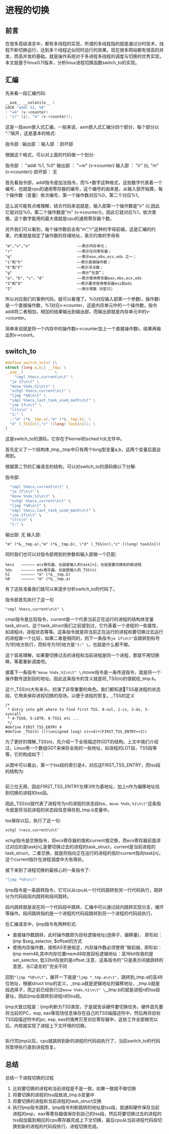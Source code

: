 # 进程的切换

## 前言

在很多高级语言中，都有多线程的实现，所谓的多线程指的就是通过分时技术，线程不断切换运行，达到多个线程近似同时运行的效果。现在很多网站都有很高的并发，而高并发的基础，就是操作系统对于多进程多线程的调度与切换的优秀实现，本文就基于linux0.11版本，分析linux进程切换函数switch\_to的实现。

## 汇编

先来看一段汇编代码:

```c
__asm__ __volatile__ ( 
LOCK "addl %1, %0" 
: "=m" (v->counter) 
: "ir" (i), "m" (v->counter));
```

这是一段asm嵌入式汇编，一般来说，asm嵌入式汇编分四个部分，每个部分以 ":"隔开，这是基本的格式:

指令部 : 输出部 ：输入部 ：损坏部

根据这个格式，可以对上面的代码做一个划分:

指令部 ： "addl %1, %0" 输出部 ： "=m" (v->counter) 输入部 ： "ir" (i), "m" (v->counter)) 损坏部： 无

首先看指令部，addl指令是加法指令，而%+数字这种格式，这些数字代表着一个编号，也就是cpu的通用寄存器的编号，这个编号的由来是，从输入部开始算，每个操作数（变量）依次编号，第一个操作数对应%0，第二个对应%1。

这么说可能有点难理解，结合代码来说就是，输入部第一个操作数是"ir" (i),因此它就对应%0，第二个操作数是"m" (v->counter))，因此它就对应%1，依次类推，这个数字能用的最大值就是cpu的通用寄存器个数。

另外我们可以看到，每个操作数前会有“m”,"r"这种的字母前缀，这是汇编的约束，约束就是规定了操作数的存储地址，表示约束的字母有

```
"m","v","o"                     ——表示内存单元；
"r"                             ——表示任何寄存器；
"q"                             ——表示eax,ebx,ecs,edx 之一；
"i"和"h"                        ——表示直接操作数；
"E"和"F"                        ——表示浮点数；
"g"                             ——表示“任意”；
"a"，"b"，"c"，"d"               ——表示使用寄存器eax,ebx,ecx,edx
"S"和"D"                        ——表示要求使用寄存器esi和edi
"I"                             ——表示常数（0至31）
```

所以对应我们的事例代码，就可以看懂了。%0对应输入部第一个参数i，操作数i是一个直接操作数，%1对应v->counter，这是内存单元中的一个操作数，指令addl将二者相加，相加的结果输出到输出部，而输出部就是内存单元中的v->counter。

简单来说就是将一个内存中的操作数v->counter加上一个直接操作数i，结果再输出到v->count。

## switch\_to

```c
#define switch_to(n) {\
struct {long a,b;} __tmp; \
__asm__(              \
    "cmpl %%ecx,current\n\t" \
  "je 1f\n\t" \
  "movw %%dx,%1\n\t" \
  "xchgl %%ecx,current\n\t" \
  "ljmp *%0\n\t" \
  "cmpl %%ecx,last_task_used_math\n\t" \
  "jne 1f\n\t" \
  "clts\n" \
  "1:" \
  ::"m" (*&__tmp.a),"m" (*&__tmp.b), \
  "d" (_TSS(n)),"c" ((long) task[n])); \
}
```

这是switch\_to的源码，它存在于kernel的sched.h头文件中。

首先定义了一个结构体_tmp,_tmp中只有两个long型变量a,b，这两个变量后面会用到。

根据第二节的汇编语言的结构，可以对switch\_to的源码做以下分解:

指令部:

```c
  "cmpl %%ecx,current\n\t" \
  "je 1f\n\t" \
  "movw %%dx,%1\n\t" \
  "xchgl %%ecx,current\n\t" \
  "ljmp *%0\n\t" \
  "cmpl %%ecx,last_task_used_math\n\t" \
  "jne 1f\n\t" \
  "clts\n" \
  "1:" \
```

输出部: 无 输入部:&#x20;

`"m" (*&__tmp.a),"m" (*&__tmp.b), \"d" (_TSS(n)),"c" ((long) task[n]))`

同时我们也可以对指令部用到的参数和输入部做一个匹配:

```
%ecx   —————— ecx寄存器，也就是输入的task[n]，也就是要切换到的新进程
%dx    —————— edx寄存器，也就是输入的_TSS(n)
%1     —————— "m" (*&__tmp.b)
%0     —————— "m" (*&__tmp.a)
```

有了这些准备我们就可以来逐步分析switch\_to的代码了。

指令部首先执行了这一句

```
"cmpl %%ecx,current\n\t" \
```

cmpl指令是比较指令，current是一个代表当前正在运行的进程的结构体变量task\_struct，这个task\_struct我们之前提到过，它代表着一个进程的一些属性，如进程id，进程状态等等。这条指令就是将当前正在运行的进程和要切换过去运行的进程做一个比较，如果二者是相同的，则下一条指令`je 1f\n\t"`会跳转到标号为1的地方执行，而标号为1的地方是`"1:" \`，也就是什么都不做。

这个容易理解，如果要切换过去的进程和当前进程是同一个进程，那就不用切换睐，等着重新调度吧。

接着下一条指令`"movw %%dx,%1\n\t" \`,movw指令是一条传送指令，就是将一个操作数传送到目的地址。因此这条指令的含义就是将_TSS(n)的值赋给_tmp.b。

这个_TSS(n)大有来头，扮演了非常重要的角色。我们都知道TSS是进程的状态段，它用来保存进程切换的现场，以便于进程的恢复。_TSS的定义

```
/*
 * Entry into gdt where to find first TSS. 0-nul, 1-cs, 2-ds, 3-syscall
 * 4-TSS0, 5-LDT0, 6-TSS1 etc ...
 */
#define FIRST_TSS_ENTRY 4
#define _TSS(n) ((((unsigned long) n)<<4)+(FIRST_TSS_ENTRY<<3))
```

为了更好的理解\_TSS(n)，先介绍一下全局描述符GDT的结构。上文中我们介绍过，Linux用一个数组GDT来保存全局的一些地址，如进程的LDT段，TSS段等等，它的构成如下：

从图中可以看出，第一个tss段的索引是4，对应这FIRST\_TSS\_ENTRY，而tss段的结构为: &#x20;

<figure><img src="https://img-blog.csdnimg.cn/c7b07b0330f14dffba2517abd542524e.png" alt=""><figcaption></figcaption></figure>

前三位无用，因此FIRST\_TSS\_ENTRY左移3作为基地址，加上n作为偏移地址找到切换的进程的tss段。

因此_TSS(n)就代表了进程号为n的进程的状态段tss，`movw %%dx,%1\n\t"`这条指令就是将当前进程的状态段信息保存到_tmp.b变量中。

tss保存以后，执行了这一句:

```c
xchgl %%ecx,current\n\t"
```

xchgl指令是交换指令，将ecx寄存器的值和current值交换，而ecx寄存器前面讲过对应的是task\[n],是要切换过去的进程的task\_struct，current是当前进程的task\_struct，二者交换，就是将指向正在运行的进程的指针current指向task\[n]，这个current指针在进程调度中大有用处。

接下来到了进程切换的最核心的一条指令了:

```c
"ljmp *%0\n\t"
```

ljmp指令是一条跳转指令，它可以从cpu从一行代码跳转到另一行代码执行，跳转分为代码段段内跳转和段间跳转。

段内跳转就是说在同一个代码段中跳转，汇编中可以通过段内跳转实现分支，循环等操作。段间跳转指的是一个进程的代码段跳转到另一个进程的代码段执行。

在汇编语言中，ljmp指令有两种形式:

* 直接操作数跳转，此时操作数即为目标逻辑地址(选择子，偏移量)， 即形如：ljmp $seg\_selector, $offset的方式
* 使用内存操作数，按照AS手册规定，内存操作数必须使用''做前缀，即形如：ljmp mem48,其中内存位置mem48存放目标逻辑地址：高16bit存放的是set\_selector, 低32bit存放的是offset.注意，这条指令的''只是表示间接跳转的意思，与C语言的''完全不同

回到`"ljmp *%0\n\t"`，展开一下就是`"ljmp *_tmp.a\n\t"`，跳转到_tmp.a的高48位地址，根据struct tmp的定义，_tmp.a就是逻辑地址的偏移地址，_tmp.b就是段选择子，而之前已经执行过`movw %%dx,%1\n\t" \`,_tmp.b的就是进程n的tss段基址，因此ljmp会跳转到进程n的tss段。

ljmp大致过程是：ljmp判断为TSS类型，于是就告诉硬件要切换任务，硬件首先要将当前的PC，esp, eax等现场信息保存在自己的TSS端描述符中，然后再将目标TSS段描述符中的pc, esp, eax的值拷贝至对应寄存器中，这些工作全部做完以后，内核就实现了进程上下文环境的切换。

<figure><img src="https://img-blog.csdnimg.cn/a905c8f4d79d40348ff7983930d0502d.png?x-oss-process=image/watermark,type_ZHJvaWRzYW5zZmFsbGJhY2s,shadow_50,text_Q1NETiBAY29kZSBzaG93ZXI=,size_20,color_FFFFFF,t_70,g_se,x_16" alt=""><figcaption></figcaption></figure>

执行完ljmp以后，cpu就跳转到新的进程的代码段执行了，当前switch\_to的代码将暂停执行直到进程恢复。

## 总结

总结一下进程切换的过程

1. 比较要切换的进程和当前进程是不是一致，如果一致就不做切换
2. 将要切换的进程的tss段放进\_tmp.b变量中
3. 将要切换的进程和当前进程的task\_struct交换
4. 执行ljmp指令跳转，ljmp指令判断跳转的地址是tss段，就通知硬件保存当前进程的esp，eax等寄存器值保存到自己的tss段，然后将要切换过去的进程的tss段加载到相应的cpu寄存器完成上下文切换，最后cpu从当前进程代码段切换到新的进程的代码段执行，进程切换完成。
